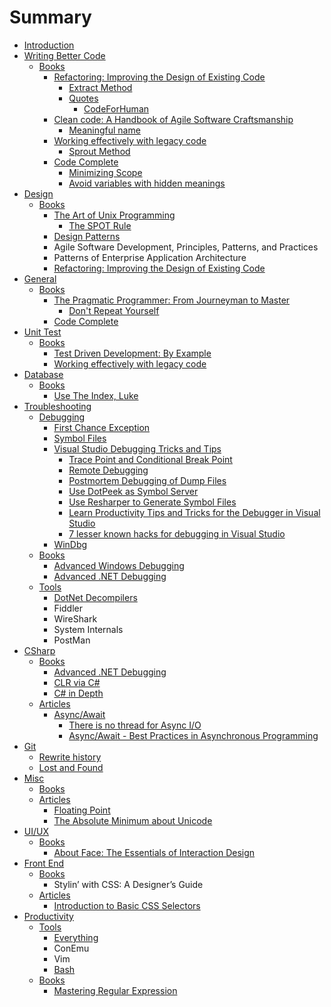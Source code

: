 # Summary

* [Introduction](README.md)
* [Writing Better Code](writing-better-code.md)
  * [Books](writing-better-code/books.md)
    * [Refactoring: Improving the Design of Existing Code](writing-better-code/books/refactoring-improving-the-design-of-existing-code.md)
      * [Extract Method](writing-better-code/books/refactoring-improving-the-design-of-existing-code/extract-method.md)
      * [Quotes](writing-better-code/books/refactoring-improving-the-design-of-existing-code/quotes.md)
        * [CodeForHuman](writing-better-code/books/refactoring-improving-the-design-of-existing-code/quotes/codeforhuman.md)
    * [Clean code: A Handbook of Agile Software Craftsmanship](writing-better-code/books/clean-code-a-handbook-of-agile-software-craftsmanship.md)
      * [Meaningful name](writing-better-code/books/clean-code-a-handbook-of-agile-software-craftsmanship/meaningful-name.md)
    * [Working effectively with legacy code](writing-better-code/books/working-effectively-with-legacy-code.md)
      * [Sprout Method](writing-better-code/books/working-effectively-with-legacy-code/sprout-method.md)
    * [Code Complete](writing-better-code/books/code-complete.md)
      * [Minimizing Scope](writing-better-code/books/code-complete/minimizing-scope.md)
      * [Avoid variables with hidden meanings](writing-better-code/books/code-complete/avoid-variables-with-hidden-meanings.md)
* [Design](design.md)
  * [Books](design/books.md)
    * [The Art of Unix Programming](design/books/the-art-of-unix-programming.md)
      * [The SPOT Rule](design/books/the-art-of-unix-programming/the-spot-rule.md)
    * [Design Patterns](design/books/design-patterns.md)
    * Agile Software Development, Principles, Patterns, and Practices
    * Patterns of Enterprise Application Architecture
    * [Refactoring: Improving the Design of Existing Code](design/books/refactoring-improving-the-design-of-existing-code.md)
* [General](general.md)
  * [Books](general/books.md)
    * [The Pragmatic Programmer: From Journeyman to Master](general/books/the-pragmatic-programmer-from-journeyman-to-master.md)
      * [Don't Repeat Yourself](general/books/the-pragmatic-programmer-from-journeyman-to-master/dont-repeat-yourself.md)
    * [Code Complete](general/books/code-complete.md)
* [Unit Test](unit-test.md)
  * [Books](unit-test/books.md)
    * [Test Driven Development: By Example](unit-test/books/test-driven-development-by-example.md)
    * [Working effectively with legacy code](unit-test/books/working-effectively-with-legacy-code.md)
* [Database](database.md)
  * [Books](database/books.md)
    * [Use The Index, Luke](database/books/use-the-index-luke.md)
* [Troubleshooting](Troubleshooting.md)
  * [Debugging](Troubleshooting/visual-studio-debugging-tricks-and-tips/debugging.md)
    * [First Chance Exception](Troubleshooting/Debugging/first-chance-exception.md)
    * [Symbol Files](Troubleshooting/Debugging/symbol-files.md)
    * [Visual Studio Debugging Tricks and Tips](Troubleshooting/visual-studio-debugging-tricks-and-tips.md)
      * [Trace Point and Conditional Break Point](Troubleshooting/Debugging/visual-studio-debugging-tricks-and-tips/break-point.md)
      * [Remote Debugging](Troubleshooting/Debugging/visual-studio-debugging-tricks-and-tips/remote-debugging.md)
      * [Postmortem Debugging of Dump Files](Troubleshooting/Debugging/visual-studio-debugging-tricks-and-tips/postmortem-debugging-of-dump-files.md)
      * [Use DotPeek as Symbol Server](Troubleshooting/Debugging/visual-studio-debugging-tricks-and-tips/use-dotpeek-as-symbol-server.md)
      * [Use Resharper to Generate Symbol Files](Troubleshooting/Debugging/visual-studio-debugging-tricks-and-tips/use-resharper-to-generate-symbol-files.md)
      * [Learn Productivity Tips and Tricks for the Debugger in Visual Studio](Troubleshooting/Debugging/learn-productivity-tips-and-tricks-for-the-debugger-in-visual-studio.md)
      * [7 lesser known hacks for debugging in Visual Studio](Troubleshooting/Debugging/visual-studio-debugging-tricks-and-tips/7-lesser-known-hacks-for-debugging-in-visual-studio.md)
    * [WinDbg](Troubleshooting/windbg.md)
  * [Books](Troubleshooting/visual-studio-debugging-tricks-and-tips/books.md)
    * [Advanced Windows Debugging](Troubleshooting/visual-studio-debugging-tricks-and-tips/books/advanced-windows-debugging.md)
    * [Advanced .NET Debugging](Troubleshooting/visual-studio-debugging-tricks-and-tips/books/advanced-net-debugging.md)
  * [Tools](Troubleshooting/visual-studio-debugging-tricks-and-tips/tools.md)
    * [DotNet Decompilers](Troubleshooting/visual-studio-debugging-tricks-and-tips/tools/dotnet-decompilers.md)
    * Fiddler
    * WireShark
    * System Internals
    * PostMan
* [CSharp](csharp.md)
  * [Books](csharp/books.md)
    * [Advanced .NET Debugging](csharp/books/advanced-net-debugging.md)
    * [CLR via C\#](csharp/books/clr-via-c.md)
    * [C\# in Depth](csharp/books/c-in-depth.md)
  * [Articles](csharp/articles.md)
    * [Async/Await](csharp/articles/asyncawait.md)
      * [There is no thread for Async I/O](csharp/articles/understanding-async-io-await-and-async.md)
      * [Async/Await - Best Practices in Asynchronous Programming](csharp/articles/asyncawait-best-practices-in-asynchronous-programming.md)
* [Git](git.md)
  * [Rewrite history](git/rewrite-history.md)
  * [Lost and Found](git/lost-and-found.md)
* [Misc](misc.md)
  * [Books](misc/books.md)
  * [Articles](misc/articles.md)
    * [Floating Point](misc/articles/floating-point.md)
    * [The Absolute Minimum about Unicode](misc/articles/the-absolute-minimum-about-unicode.md)
* [UI/UX](uiux.md)
  * [Books](uiux/books.md)
    * [About Face: The Essentials of Interaction Design](uiux/books/about-face-the-essentials-of-interaction-design.md)
* [Front End](front-end.md)
  * [Books](front-end/books.md)
    * Stylin’ with CSS: A Designer’s Guide
  * [Articles](front-end/articles.md)
    * [Introduction to Basic CSS Selectors](front-end/articles/introduction-to-basic-css-selectors.md)
* [Productivity](productivity.md)
  * [Tools](productivity/tools.md)
    * [Everything](productivity/tools/everything.md)
    * ConEmu
    * Vim
    * [Bash](productivity/tools/bash.md)
  * [Books](productivity/books.md)
    * [Mastering Regular Expression](misc/books/mastering-regular-expression.md)

